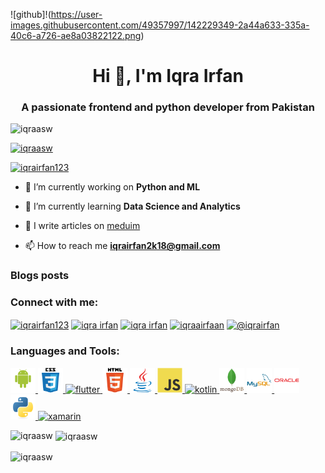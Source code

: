 

![github]!(https://user-images.githubusercontent.com/49357997/142229349-2a44a633-335a-40c6-a726-ae8a03822122.png)




<h1 align="center">Hi 👋, I'm Iqra Irfan</h1>
<h3 align="center">A passionate frontend and python developer from Pakistan</h3>

<p align="left"> <img src="https://komarev.com/ghpvc/?username=iqraasw&label=Profile%20views&color=0e75b6&style=flat" alt="iqraasw" /> </p>

<p align="left"> <a href="https://github.com/ryo-ma/github-profile-trophy"><img src="https://github-profile-trophy.vercel.app/?username=iqraasw" alt="iqraasw" /></a> </p>

<p align="left"> <a href="https://twitter.com/iqrairfan123" target="blank"><img src="https://img.shields.io/twitter/follow/iqrairfan123?logo=twitter&style=for-the-badge" alt="iqrairfan123" /></a> </p>

- 🔭 I’m currently working on **Python and ML**

- 🌱 I’m currently learning **Data Science and Analytics**

- 📝 I write articles on [meduim](meduim)

- 📫 How to reach me **iqrairfan2k18@gmail.com**

### Blogs posts
<!-- BLOG-POST-LIST:START -->
<!-- BLOG-POST-LIST:END -->

<h3 align="left">Connect with me:</h3>
<p align="left">
<a href="https://twitter.com/iqrairfan123" target="blank"><img align="center" src="https://raw.githubusercontent.com/rahuldkjain/github-profile-readme-generator/master/src/images/icons/Social/twitter.svg" alt="iqrairfan123" height="30" width="40" /></a>
<a href="https://linkedin.com/in/iqra irfan" target="blank"><img align="center" src="https://raw.githubusercontent.com/rahuldkjain/github-profile-readme-generator/master/src/images/icons/Social/linked-in-alt.svg" alt="iqra irfan" height="30" width="40" /></a>
<a href="https://fb.com/iqra irfan" target="blank"><img align="center" src="https://raw.githubusercontent.com/rahuldkjain/github-profile-readme-generator/master/src/images/icons/Social/facebook.svg" alt="iqra irfan" height="30" width="40" /></a>
<a href="https://instagram.com/iqraairfaan" target="blank"><img align="center" src="https://raw.githubusercontent.com/rahuldkjain/github-profile-readme-generator/master/src/images/icons/Social/instagram.svg" alt="iqraairfaan" height="30" width="40" /></a>
<a href="https://medium.com/@iqrairfan" target="blank"><img align="center" src="https://raw.githubusercontent.com/rahuldkjain/github-profile-readme-generator/master/src/images/icons/Social/medium.svg" alt="@iqrairfan" height="30" width="40" /></a>
</p>

<h3 align="left">Languages and Tools:</h3>
<p align="left"> <a href="https://developer.android.com" target="_blank"> <img src="https://raw.githubusercontent.com/devicons/devicon/master/icons/android/android-original-wordmark.svg" alt="android" width="40" height="40"/> </a> <a href="https://www.w3schools.com/css/" target="_blank"> <img src="https://raw.githubusercontent.com/devicons/devicon/master/icons/css3/css3-original-wordmark.svg" alt="css3" width="40" height="40"/> </a> <a href="https://flutter.dev" target="_blank"> <img src="https://www.vectorlogo.zone/logos/flutterio/flutterio-icon.svg" alt="flutter" width="40" height="40"/> </a> <a href="https://www.w3.org/html/" target="_blank"> <img src="https://raw.githubusercontent.com/devicons/devicon/master/icons/html5/html5-original-wordmark.svg" alt="html5" width="40" height="40"/> </a> <a href="https://www.java.com" target="_blank"> <img src="https://raw.githubusercontent.com/devicons/devicon/master/icons/java/java-original.svg" alt="java" width="40" height="40"/> </a> <a href="https://developer.mozilla.org/en-US/docs/Web/JavaScript" target="_blank"> <img src="https://raw.githubusercontent.com/devicons/devicon/master/icons/javascript/javascript-original.svg" alt="javascript" width="40" height="40"/> </a> <a href="https://kotlinlang.org" target="_blank"> <img src="https://www.vectorlogo.zone/logos/kotlinlang/kotlinlang-icon.svg" alt="kotlin" width="40" height="40"/> </a> <a href="https://www.mongodb.com/" target="_blank"> <img src="https://raw.githubusercontent.com/devicons/devicon/master/icons/mongodb/mongodb-original-wordmark.svg" alt="mongodb" width="40" height="40"/> </a> <a href="https://www.mysql.com/" target="_blank"> <img src="https://raw.githubusercontent.com/devicons/devicon/master/icons/mysql/mysql-original-wordmark.svg" alt="mysql" width="40" height="40"/> </a> <a href="https://www.oracle.com/" target="_blank"> <img src="https://raw.githubusercontent.com/devicons/devicon/master/icons/oracle/oracle-original.svg" alt="oracle" width="40" height="40"/> </a> <a href="https://www.python.org" target="_blank"> <img src="https://raw.githubusercontent.com/devicons/devicon/master/icons/python/python-original.svg" alt="python" width="40" height="40"/> </a> <a href="https://dotnet.microsoft.com/apps/xamarin" target="_blank"> <img src="https://raw.githubusercontent.com/detain/svg-logos/780f25886640cef088af994181646db2f6b1a3f8/svg/xamarin.svg" alt="xamarin" width="40" height="40"/> </a> </p>

<p><img align="left" src="https://github-readme-stats.vercel.app/api/top-langs?username=iqraasw&show_icons=true&locale=en&layout=compact" alt="iqraasw" /></p>

<p>&nbsp;<img align="center" src="https://github-readme-stats.vercel.app/api?username=iqraasw&show_icons=true&locale=en" alt="iqraasw" /></p>

<p><img align="center" src="https://github-readme-streak-stats.herokuapp.com/?user=iqraasw&" alt="iqraasw" /></p>


